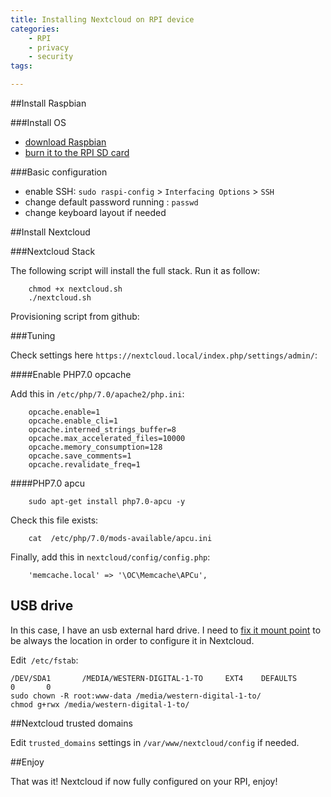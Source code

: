 ```yaml
---
title: Installing Nextcloud on RPI device
categories:
    - RPI
    - privacy
    - security
tags:

---
```

##Install Raspbian

###Install OS

- [download Raspbian](https://www.raspberrypi.org/downloads/raspbian/)
- [burn it to the RPI SD card](/blog/2017/06/12/create-a-debian-iso-live-usb-drive)

###Basic configuration

- enable SSH: `sudo raspi-config` > `Interfacing Options` > `SSH`
- change default password running : `passwd`
- change keyboard layout if needed

##Install Nextcloud

###Nextcloud Stack

The following script will install the full stack. Run it as follow:

        chmod +x nextcloud.sh
        ./nextcloud.sh

Provisioning script from github:
        
<script src="https://gist.github.com/benIT/1545b4ccf883d41be9b0cdd97e043c2f.js"></script>

###Tuning

Check settings here `https://nextcloud.local/index.php/settings/admin/`:

####Enable PHP7.0 opcache

Add this in `/etc/php/7.0/apache2/php.ini`: 

        opcache.enable=1
        opcache.enable_cli=1
        opcache.interned_strings_buffer=8
        opcache.max_accelerated_files=10000
        opcache.memory_consumption=128
        opcache.save_comments=1
        opcache.revalidate_freq=1

####PHP7.0 apcu
    
        sudo apt-get install php7.0-apcu -y

Check this file exists:
        
        cat  /etc/php/7.0/mods-available/apcu.ini


Finally, add this in `nextcloud/config/config.php`:

        'memcache.local' => '\OC\Memcache\APCu',


## USB drive

In this case, I have an usb external hard drive. I need to [fix it mount point](https://kwilson.io/blog/force-your-raspberry-pi-to-mount-an-external-usb-drive-every-time-it-starts-up/) to be always the location in order to configure it in Nextcloud.

Edit  `/etc/fstab`: 
    
    /DEV/SDA1       /MEDIA/WESTERN-DIGITAL-1-TO     EXT4    DEFAULTS        0       0
    sudo chown -R root:www-data /media/western-digital-1-to/
    chmod g+rwx /media/western-digital-1-to/

##Nextcloud trusted domains

Edit `trusted_domains` settings in `/var/www/nextcloud/config` if needed.

##Enjoy

That was it! Nextcloud if now fully configured on your RPI, enjoy!

